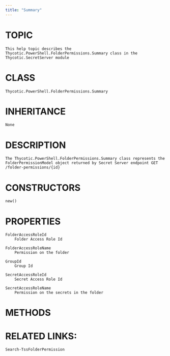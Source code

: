 ```yaml
---
title: "Summary"
---
```


# TOPIC
    This help topic describes the Thycotic.PowerShell.FolderPermissions.Summary class in the Thycotic.SecretServer module

# CLASS
    Thycotic.PowerShell.FolderPermissions.Summary

# INHERITANCE
    None

# DESCRIPTION
    The Thycotic.PowerShell.FolderPermissions.Summary class represents the FolderPermissionModel object returned by Secret Server endpoint GET /folder-permissions/{id}

# CONSTRUCTORS
    new()

# PROPERTIES
    FolderAccessRoleId
        Folder Access Role Id

    FolderAccessRoleName
        Permission on the folder

    GroupId
        Group Id

    SecretAccessRoleId
        Secret Access Role Id

    SecretAccessRoleName
        Permission on the secrets in the folder

# METHODS

# RELATED LINKS:
    Search-TssFolderPermission